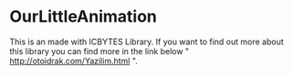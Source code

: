 # OurLittleAnimation
This is an made with ICBYTES Library. 
If you want to find out more about this library you can find more in the link below " http://otoidrak.com/Yazilim.html ".
